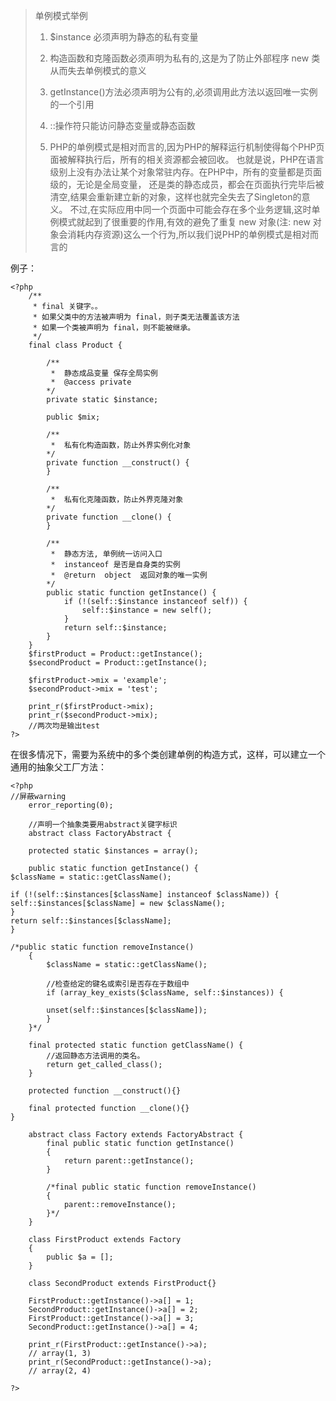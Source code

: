 > 单例模式举例
> 
> 1. $instance 必须声明为静态的私有变量 
> 
> 2. 构造函数和克隆函数必须声明为私有的,这是为了防止外部程序 new 类从而失去单例模式的意义
> 
> 3. getInstance()方法必须声明为公有的,必须调用此方法以返回唯一实例的一个引用  
> 
> 4. ::操作符只能访问静态变量或静态函数 
> 
> 5. PHP的单例模式是相对而言的,因为PHP的解释运行机制使得每个PHP页面被解释执行后，所有的相关资源都会被回收。
> 也就是说，PHP在语言级别上没有办法让某个对象常驻内存。在PHP中，所有的变量都是页面级的，无论是全局变量， 
> 还是类的静态成员，都会在页面执行完毕后被清空,结果会重新建立新的对象，这样也就完全失去了Singleton的意义。 
> 不过,在实际应用中同一个页面中可能会存在多个业务逻辑,这时单例模式就起到了很重要的作用,有效的避免了重复 
> new 对象(注: new 对象会消耗内存资源)这么一个行为,所以我们说PHP的单例模式是相对而言的


例子：

    <?php 
    	/**
    	 * final 关键字。。
    	 * 如果父类中的方法被声明为 final，则子类无法覆盖该方法
    	 * 如果一个类被声明为 final，则不能被继承。
    	 */
    	final class Product {
    	
    		/**
    		 *  静态成品变量 保存全局实例
    		 *  @access private
    		*/
    		private static $instance;
    		
    		public $mix;
    		
    		/**
    		 *  私有化构造函数，防止外界实例化对象
    		*/
    		private function __construct() {
    		}
    		
    		/**
    		 *  私有化克隆函数，防止外界克隆对象
    		*/
    		private function __clone() {
    		}
    		
    		/**
    		 *  静态方法, 单例统一访问入口
    		 *  instanceof 是否是自身类的实例
    		 *  @return  object  返回对象的唯一实例
    		*/
    		public static function getInstance() {
    			if (!(self::$instance instanceof self)) {
    				self::$instance = new self();
    			}
    			return self::$instance;
    		}
    	}
    	$firstProduct = Product::getInstance();
    	$secondProduct = Product::getInstance();
    	
    	$firstProduct->mix = 'example';
    	$secondProduct->mix = 'test';
    	
    	print_r($firstProduct->mix);
    	print_r($secondProduct->mix);
    	//两次均是输出test
    ?>


在很多情况下，需要为系统中的多个类创建单例的构造方式，这样，可以建立一个通用的抽象父工厂方法：

    <?php 
    //屏蔽warning
    	error_reporting(0);
    
    	//声明一个抽象类要用abstract关键字标识
    	abstract class FactoryAbstract {
    
    	protected static $instances = array();
    
    	public static function getInstance() {
    $className = static::getClassName();
    
    if (!(self::$instances[$className] instanceof $className)) {
    self::$instances[$className] = new $className();
    }
    return self::$instances[$className];
    }
    
    /*public static function removeInstance()
    	{
    		$className = static::getClassName();
    
    		//检查给定的键名或索引是否存在于数组中
    		if (array_key_exists($className, self::$instances)) {
    				
    		unset(self::$instances[$className]);
    		}
    	}*/
    
    	final protected static function getClassName() {
    		//返回静态方法调用的类名。
    		return get_called_class();
    	}
    
    	protected function __construct(){}
    
    	final protected function __clone(){}
    }
    
    	abstract class Factory extends FactoryAbstract {
    		final public static function getInstance()
    		{
    			return parent::getInstance();
    		}
    		
    		/*final public static function removeInstance()
    		{
    			parent::removeInstance();
    		}*/
    	}
    
    	class FirstProduct extends Factory
    	{		
    		public $a = [];
    	}
    
    	class SecondProduct extends FirstProduct{}
    
    	FirstProduct::getInstance()->a[] = 1;
    	SecondProduct::getInstance()->a[] = 2;
    	FirstProduct::getInstance()->a[] = 3;
    	SecondProduct::getInstance()->a[] = 4;
    
    	print_r(FirstProduct::getInstance()->a);
    	// array(1, 3)
    	print_r(SecondProduct::getInstance()->a);
    	// array(2, 4)
    
    ?>